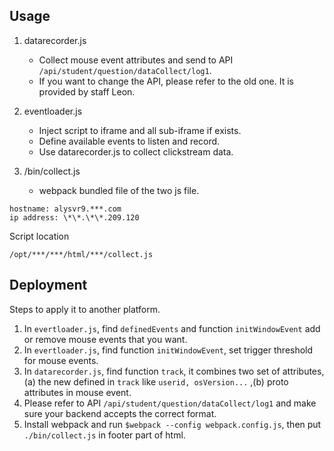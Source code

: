 ## Usage
1. datarecorder.js 
    * Collect mouse event attributes and send to API `/api/student/question/dataCollect/log1`.
    * If you want to change the API, please refer to the old one. It is provided by staff Leon.

2. eventloader.js
    * Inject script to iframe and all sub-iframe if exists.
    * Define available events to listen and record.
    * Use datarecorder.js to collect clickstream data.

3. /bin/collect.js
    * webpack bundled file of the two js file.

```
hostname: alysvr9.***.com
ip address: \*\*.\*\*.209.120
```

Script location
```
/opt/***/***/html/***/collect.js
```

## Deployment
Steps to apply it to another platform. 
1. In `evertloader.js`, find `definedEvents` and function `initWindowEvent` add or remove mouse events that you want.
2. In `evertloader.js`, find function `initWindowEvent`, set trigger threshold for mouse events.
3. In `datarecorder.js`, find function `track`, it combines two set of attributes, (a) the new defined in `track` like `userid, osVersion...` ,(b) proto attributes in mouse event.
4. Please refer to API `/api/student/question/dataCollect/log1` and make sure your backend accepts the correct format.
5. Install webpack and run `$webpack --config webpack.config.js`, then put `./bin/collect.js` in footer part of html.